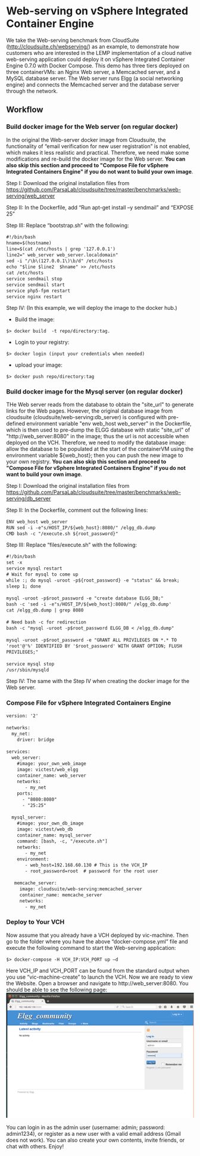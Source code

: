 # Web-serving on vSphere Integrated Container Engine

We take the Web-serving benchmark from CloudSuite (http://cloudsuite.ch/webserving/) as an example, to demonstrate how customers who are interested in the LEMP implementation of a cloud native web-serving application could deploy it on vSphere Integrated Container Engine 0.7.0 with Docker Compose. This demo has three tiers deployed on three containerVMs: an Nginx Web server, a Memcached server, and a MySQL database server. The Web server runs Elgg (a social networking engine) and connects the Memcached server and the database server through the network.

## Workflow

### Build docker image for the Web server (on regular docker)

In the original the Web-server docker image from Cloudsuite, the functionality of “email verification for new user registration” is not enabled, which makes it less realistic and practical. Therefore, we need make some modifications and re-build the docker image for the Web server. **You can also skip this section and proceed to "Compose File for vSphere Integrated Containers Engine" if you do not want to build your own image**.

Step I: 
Download the original installation files from https://github.com/ParsaLab/cloudsuite/tree/master/benchmarks/web-serving/web_server

Step II:
In the Dockerfile, add “Run apt-get install –y sendmail” and “EXPOSE 25”

Step III:
Replace “bootstrap.sh” with the following:

```
#!/bin/bash
hname=$(hostname)
line=$(cat /etc/hosts | grep '127.0.0.1')
line2=" web_server web_server.localdomain"
sed -i "/\b\(127.0.0.1\)\b/d" /etc/hosts
echo "$line $line2  $hname" >> /etc/hosts
cat /etc/hosts
service sendmail stop
service sendmail start
service php5-fpm restart
service nginx restart
```
Step IV: (In this example, we will deploy the image to the docker hub.)
-	Build the image: 
```
$> docker build  -t repo/directory:tag. 
```
-	Login to your registry: 
```
$> docker login (input your credentials when needed)
```
-	upload your image: 
```
$> docker push repo/directory:tag
```

### Build docker image for the Mysql server (on regular docker)

THe Web server reads from the database to obtain the "site_url" to generate links for the Web pages. However, the original database image from cloudsuite (cloudsuite/web-serving:db_server) is configured with pre-defined environment variable "env web_host web_server" in the Dockerfile, which is then used to pre-dump the ELGG database with static "site_url" of "http://web_server:8080" in the image; thus the url is not accessible when deployed on the VCH. Therefore, we need to modify the database image: allow the database to be populated at the start of the containerVM using the environment variable ${web_host}; then you can push the new image to your own registry. **You can also skip this section and proceed to "Compose File for vSphere Integrated Containers Engine" if you do not want to build your own image**.

Step I: 
Download the original installation files from https://github.com/ParsaLab/cloudsuite/tree/master/benchmarks/web-serving/db_server

Step II:
In the Dockerfile, comment out the following lines:
```
ENV web_host web_server
RUN sed -i -e"s/HOST_IP/${web_host}:8080/" /elgg_db.dump
CMD bash -c "/execute.sh ${root_password}"
```

Step III:
Replace “files/execute.sh” with the following:

```
#!/bin/bash
set -x
service mysql restart
# Wait for mysql to come up
while :; do mysql -uroot -p${root_password} -e "status" && break; sleep 1; done

mysql -uroot -p$root_password -e "create database ELGG_DB;"
bash -c 'sed -i -e"s/HOST_IP/${web_host}:8080/" /elgg_db.dump'
cat /elgg_db.dump | grep 8080

# Need bash -c for redirection
bash -c "mysql -uroot -p$root_password ELGG_DB < /elgg_db.dump"

mysql -uroot -p$root_password -e "GRANT ALL PRIVILEGES ON *.* TO 'root'@'%' IDENTIFIED BY '$root_password' WITH GRANT OPTION; FLUSH PRIVILEGES;"

service mysql stop 
/usr/sbin/mysqld
```

Step IV: The same with the Step IV when creating the docker image for the Web server.

### Compose File for vSphere Integrated Containers Engine
```
version: '2'

networks:
  my_net:
    driver: bridge

services:
  web_server:
    #image: your_own_web_image
    image: victest/web_elgg
    container_name: web_server
    networks:
       - my_net
    ports:
      - "8080:8080"
      - "25:25"

  mysql_server:
    #image: your_own_db_image
    image: victest/web_db
    container_name: mysql_server
    command: [bash, -c, "/execute.sh"]
    networks:
       - my_net
    environment:
       - web_host=192.168.60.130 # This is the VCH_IP
       - root_password=root  # password for the root user
       
   memcache_server:
     image: cloudsuite/web-serving:memcached_server
     container_name: memcache_server
     networks:
       - my_net    
```

### Deploy to Your VCH

Now assume that you already have a VCH deployed by vic-machine. Then go to the folder where you have the above “docker-compose.yml” file and execute the following command to start the Web-serving application:
```
$> docker-compose -H VCH_IP:VCH_PORT up –d
```
Here VCH_IP and VCH_PORT can be found from the standard output when you use “vic-machine-create” to launch the VCH. Now we are ready to view the Website. Open a browser and navigate to http://web_server:8080. You should be able to see the following page:
![Web serving demo](images/elgg.png)

You can login in as the admin user (username: admin; password: admin1234), or register as a new user with a valid email address (Gmail does not work). You can also create your own contents, invite friends, or chat with others. Enjoy! 




